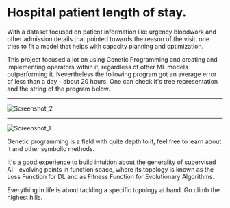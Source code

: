 # Hospital patient length of stay.

With a dataset focused on patient information like urgency bloodwork and other admission details that pointed towards the reason of the visit, one tries to fit a model that helps with capacity planning and optimization.

This project focused a lot on using Genetic Programming and creating and implementing operators within it, regardless of other ML models outperforming it. 
Nevertheless the following program got an average error of less than a day - about 20 hours. One can check it's tree representation and the string of the program below.
___
![Screenshot_2](https://github.com/seyeint/Hospital_Length_of_Stay_GP_DS/assets/36778187/8772640a-9498-4f73-a1c7-021bbf1e80bf)
___
![Screenshot_1](https://github.com/seyeint/Hospital_Length_of_Stay_GP_DS/assets/36778187/ae40355b-d608-4922-a93b-222f4c44f8b4)


Genetic programming is a field with quite depth to it, feel free to learn about it and other symbolic methods. 

It's a good experience to build intuition about the generality of supervised AI - evolving points in function space, where its topology is known as the Loss Function for DL and as Fitness Function for Evolutionary Algorithms.

Everything in life is about tackling a specific topology at hand. Go climb the highest hills.
